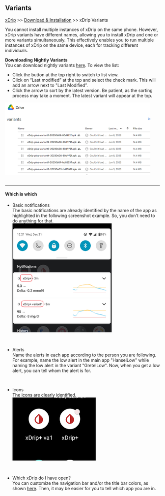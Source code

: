 ## Variants  
[xDrip](../README.md) >> [Download & Installation](./Installation_page.md) >> xDrip Variants  
  
You cannot install multiple instances of xDrip on the same phone. However, xDrip variants have different names, allowing you to install xDrip and one or more variants simultaneously. This effectively enables you to run multiple instances of xDrip on the same device, each for tracking different individuals.   
  
**Downloading Nightly Variants**  
You can download nightly variants [here](https://drive.google.com/drive/folders/0B6mvYVNVC-fOWkxnVF80dlFabjQ?resourcekey=0-ebguuiPuB1wUI9Rp2zjMNg). To view the list:  
- Click the button at the top right to switch to list view.  
- Click on “Last modified” at the top and select the check mark. This will add an arrow next to "Last Modified”.  
- Click the arrow to sort by the latest version. Be patient, as the sorting process may take a moment. The latest variant will appear at the top.  
  
![](./images/Variants.png)  
<br/>  
  
---  
  
#### **Which is which**  
  
- Basic notifications  
The basic notifications are already identified by the name of the app as highlighted in the following screenshot example.  So, you don't need to do anything for that.  
![](./images/variantNote.png)  
<br/>  
  
- Alerts  
Name the alerts in each app according to the person you are following.  For example, name the low alert in the main app "HanselLow" while naming the low alert in the variant "GretelLow".  Now, when you get a low alert, you can tell whom the alert is for.  
<br/>  
  
- Icons  
The icons are clearly identified.  
![](./images/variantIcons.png)  
<br/>  
  
- Which xDrip do I have open?  
You can customize the navigation bar and/or the title bar colors, as shown [here](./Legend.md).  Then, it may be easier for you to tell which app you are in.  
   
